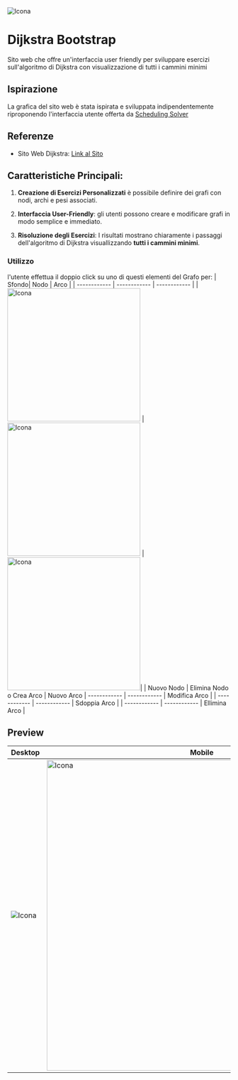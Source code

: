 <img src="https://github.com/vittorioPiotti/Dijkstra/blob/main/desktop.png" alt="Icona" />


# Dijkstra Bootstrap
Sito web che offre un'interfaccia user friendly per sviluppare esercizi sull'algoritmo di Dijkstra con visualizzazione di tutti i cammini minimi

## Ispirazione

La grafica del sito web è stata ispirata e sviluppata indipendentemente riproponendo l'interfaccia utente offerta da [Scheduling Solver](https://process-scheduling-solver.boonsuen.com/)

## Referenze 

- Sito Web Dijkstra: [Link al Sito](https://7khz9k.csb.app/Dijkstra)

 

## Caratteristiche Principali:

1. **Creazione di Esercizi Personalizzati** è possibile definire dei grafi con nodi, archi e pesi associati.

2. **Interfaccia User-Friendly**: gli utenti possono creare e modificare grafi in modo semplice e immediato.

3. **Risoluzione degli Esercizi**: I risultati mostrano chiaramente i passaggi dell'algoritmo di Dijkstra visuallizzando **tutti i cammini minimi**.


### Utilizzo

l'utente effettua il doppio click su uno di questi elementi del Grafo per:
| Sfondo| Nodo | Arco |
| ------------ | ------------ | ------------ |
| <img src="https://github.com/vittorioPiotti/Dijkstra/blob/main/clickSfondo.png" alt="Icona" width="300"/> | <img src="https://github.com/vittorioPiotti/Dijkstra/blob/main/clickNodo.png" alt="Icona" width="300"/> | <img src="https://github.com/vittorioPiotti/Dijkstra/blob/main/clickArco.png" alt="Icona" width="300"/>|
| Nuovo Nodo | Elimina Nodo o Crea Arco | Nuovo Arco
| ------------ | ------------ | Modifica Arco |
| ------------ | ------------ | Sdoppia Arco |
| ------------ | ------------ | Ellimina Arco |

## Preview

| Desktop | Mobile|
 ------------ | ------------ |
| <img src="https://github.com/vittorioPiotti/Dijkstra/blob/main/desktop.png" alt="Icona"/> | <img src="https://github.com/vittorioPiotti/Dijkstra/blob/main/Mobile.png" alt="Icona" width="700"/> | 




